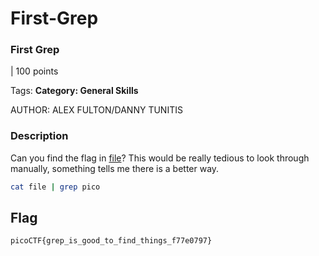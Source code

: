 # First-Grep

### First Grep

| 100 points

Tags: **Category: General Skills**

AUTHOR: ALEX FULTON/DANNY TUNITIS

### Description

Can you find the flag in [file](https://jupiter.challenges.picoctf.org/static/315d3325dc668ab7f1af9194f2de7e7a/file)? This would be really tedious to look through manually, something tells me there is a better way.

```bash
cat file | grep pico
```

## Flag

```bash
picoCTF{grep_is_good_to_find_things_f77e0797}
```
